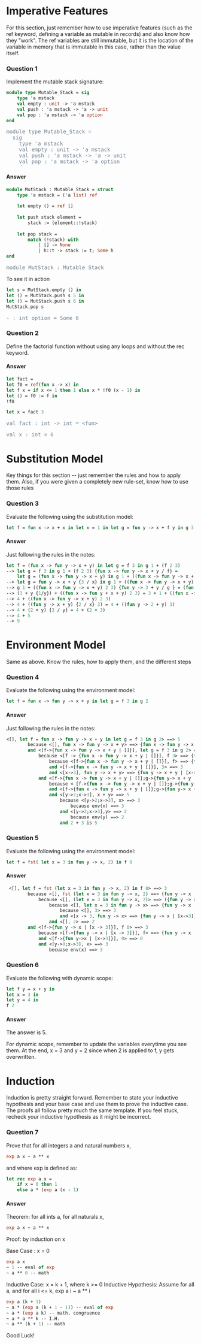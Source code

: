 
# Imperative Features

For this section, just remember how to use imperative features (such as the ref keyword, defining a variable as mutable in records) and also know how they "work". The ref variables are still immutable, but it is the location of the variable in memory that is immutable in this case, rather than the value itself.

### Question 1
Implement the mutable stack signature:


```ocaml
module type Mutable_Stack = sig
    type 'a mstack
    val empty : unit -> 'a mstack
    val push : 'a mstack -> 'a -> unit
    val pop : 'a mstack -> 'a option
end
```




<pre style="color:slategray;max-height:100px;overflow:hidden" 
onclick="
if (this.style.maxHeight === 'none') 
    this.style.maxHeight = '100px';
else
    this.style.maxHeight = 'none'; 
">module type Mutable_Stack =
  sig
    type 'a mstack
    val empty : unit -&gt; 'a mstack
    val push : 'a mstack -&gt; 'a -&gt; unit
    val pop : 'a mstack -&gt; 'a option
  end
</pre>



#### Answer


```ocaml
module MutStack : Mutable_Stack = struct 
    type 'a mstack = ('a list) ref
    
    let empty () = ref []
    
    let push stack element = 
        stack := (element::!stack)
        
    let pop stack = 
        match (!stack) with 
            | [] -> None 
            | h::t -> stack := t; Some h
end
```




<pre style="color:slategray;max-height:100px;overflow:hidden" 
onclick="
if (this.style.maxHeight === 'none') 
    this.style.maxHeight = '100px';
else
    this.style.maxHeight = 'none'; 
">module MutStack : Mutable_Stack
</pre>



To see it in action


```ocaml
let s = MutStack.empty () in 
let () = MutStack.push s 5 in 
let () = MutStack.push s 6 in 
MutStack.pop s
```




<pre style="color:slategray;max-height:100px;overflow:hidden" 
onclick="
if (this.style.maxHeight === 'none') 
    this.style.maxHeight = '100px';
else
    this.style.maxHeight = 'none'; 
">- : int option = Some 6
</pre>



### Question 2
Define the factorial function without using any loops and without the rec keyword.

#### Answer


```ocaml
let fact = 
let f0 = ref(fun x -> x) in 
let f x = if x <= 1 then 1 else x * !f0 (x - 1) in 
let () = f0 := f in 
!f0

let x = fact 3
```




<pre style="color:slategray;max-height:100px;overflow:hidden" 
onclick="
if (this.style.maxHeight === 'none') 
    this.style.maxHeight = '100px';
else
    this.style.maxHeight = 'none'; 
">val fact : int -&gt; int = &lt;fun&gt;
</pre>






<pre style="color:slategray;max-height:100px;overflow:hidden" 
onclick="
if (this.style.maxHeight === 'none') 
    this.style.maxHeight = '100px';
else
    this.style.maxHeight = 'none'; 
">val x : int = 6
</pre>



# Substitution Model

Key things for this section -- just remember the rules and how to apply them. Also, if you were given a completely new rule-set, know how to use those rules

### Question 3

Evaluate the following using the substitution model:

```OCaml
let f = fun x -> x + x in let x = 1 in let g = fun y -> x + f y in g 3
```

#### Answer

Just following the rules in the notes:

```OCaml
let f = (fun x -> fun y -> x + y) in let g = f 3 in g 1 + (f 2 3)
--> let g = f 3 in g 1 + (f 2 3) {fun x -> fun y -> x + y / f} = 
    let g = (fun x -> fun y -> x + y) in g 1 + ((fun x -> fun y -> x + y) 2 3)
--> let g = fun y -> x + y {3 / x} in g 1 + ((fun x -> fun y -> x + y) 2 3) = let g -> fun y -> 3 + y in g 1 + ((fun x -> fun y -> x + y) 2 3)
--> g 1 + ((fun x -> fun y -> x + y) 2 3) {fun y -> 3 + y / g } = (fun y -> 3 + y) 1 + ((fun x -> fun y + x + y) 2 3)
--> (3 + y {1/y}) + ((fun x -> fun y + x + y) 2 3) = 3 + 1 + ((fun x -> fun y + x + y) 2 3)
--> 4 + ((fun x -> fun y -> x + y) 2 3)
--> 4 + ((fun y -> x + y) {2 / x} 3) = 4 + ((fun y -> 2 + y) 3)
--> 4 + (2 + y) {3 / y} = 4 + (2 + 3)
--> 4 + 5
--> 9
```

# Environment Model

Same as above. Know the rules, how to apply them, and the different steps

### Question 4
Evaluate the following using the environment model:
```OCaml
let f = fun x -> fun y -> x + y in let g = f 3 in g 2
```

#### Answer
Just following the rules in the notes:
```OCaml
<[], let f = fun x -> fun y -> x + y in let g = f 3 in g 2> ==> 5
		because <[], fun x -> fun y -> x + y> ==> {fun x -> fun y -> x + y | []}
		and <[f->{fun x -> fun y -> x + y | []}], let g = f 3 in g 2> ==> 5
			because <[f -> {fun x -> fun y -> x + y | []}], f 3> ==> {fun y -> x + y | [x->3]}
				because <[f->{fun x -> fun y -> x + y | []}], f> ==> {fun x -> fun y -> x + y | []}
				and <[f->{fun x -> fun y -> x + y | []}], 3> ==> 3
				and <[x->3], fun y -> x + y> ==> {fun y -> x + y | [x->3]}
			and <[f->{fun x -> fun y -> x + y | []};g->{fun y-> x + y | [x->3]], g 2> ==> 5
				because < [f->{fun x -> fun y -> x + y | []};g->{fun y-> x + y | [x->3]], g> ==> {fun y -> x + y | [x->3]}
				and <[f->{fun x -> fun y -> x + y | []};g->{fun y-> x + y | [x->3]], 2> ==> 2
				and <[y->2;x->3], x + y> ==> 5
					because <[y->2;x->3], x> ==> 3
						because env(x) ==> 3
					and <[y->2;x->3],y> ==> 2
						because env(y) ==> 2
					and 2 + 3 is 5
```

### Question 5
Evaluate the following using the environment model:

```OCaml
let f = fst( let x = 3 in fun y -> x, 2) in f 0
```

#### Answer

```OCaml
 <[], let f = fst (let x = 3 in fun y -> x, 2) in f 0> ==> 3
		because <[], fst (let x = 3 in fun y -> x, 2) ==> {fun y -> x | [x -> 3]}
			because <[], (let x = 3 in fun y -> x, 2)> ==> ({fun y -> x | [x -> 3]}, 2)
				because <[], let x = 3 in fun y -> x> ==> {fun y -> x | [x -> 3]}
					because <[], 3> ==> 3
					and <[x -> 3, fun y -> x> ==> {fun y -> x | [x->3]}
				and <[], 2> ==> 2
		and <[f->{fun y -> x | [x -> 3]}], f 0> ==> 3
			because <[f->{fun y -> x | [x -> 3]}], f> ==> {fun y -> x | [x -> 3]}
			and <[f->{fun y->x | [x->3]}], 0> ==> 0
			and <[y->0;x->3], x> ==> 3
				becuase env(x) ==> 3
```

### Question 6

Evaluate the following with dynamic scope:

```OCaml
let f y = x + y in 
let x = 3 in 
let y = 4 in 
f 2
```

#### Answer 

The answer is 5.

For dynamic scope, remember to update the variables everytime you see them. At the end, x = 3 and y = 2 since when 2 is applied to f, y gets overwritten.

# Induction

Induction is pretty straight forward. Remember to state your inductive hypothesis and your base case and use them to prove the inductive case. The proofs all follow pretty much the same template. If you feel stuck, recheck your inductive hypothesis as it might be incorrect.

### Question 7

Prove that for all integers a and natural numbers x, 
```OCaml
exp a x ~ a ** x
```
 and where exp is defined as:
 ```OCaml
 let rec exp a x = 
     if x = 0 then 1 
     else a * (exp a (x - 1)
```

#### Answer

Theorem: for all ints a, for all naturals x,
```OCaml
exp a x ~ a ** x
```

Proof: by induction on x

Base Case : x = 0
```OCaml
exp a x
~ 1 -- eval of exp
~ a ** 0 -- math
```

Inductive Case: x = k + 1, where k >= 0
Inductive Hypothesis: Assume for all a, and for all i <= k, exp a i ~ a \*\* i

```OCaml
exp a (k + 1)
~ a * (exp a (k + 1 - 1)) -- eval of exp
~ a * (exp a k) -- math, congruence
~ a * a ** k -- I.H.
~ a ** (k + 1) -- math
```

Good Luck!
